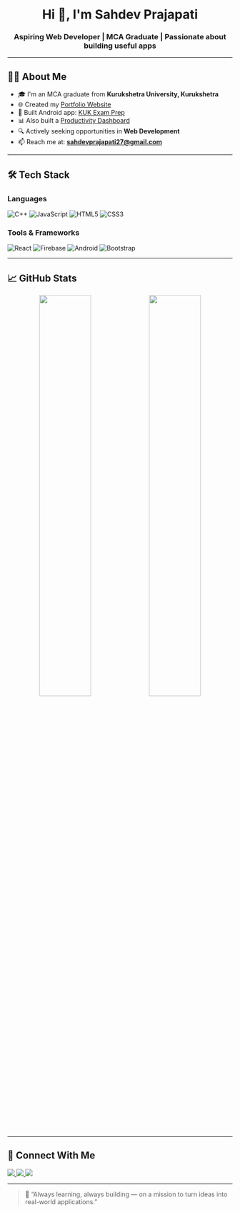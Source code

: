<h1 align="center">Hi 👋, I'm Sahdev Prajapati</h1>
<h3 align="center">Aspiring Web Developer | MCA Graduate | Passionate about building useful apps</h3>

---

## 🧑‍🎓 About Me

- 🎓 I'm an MCA graduate from **Kurukshetra University, Kurukshetra**
- 🌐 Created my [Portfolio Website](https://github.com/SahdevPrajapati18/portfolio)
- 📱 Built Android app: [KUK Exam Prep](https://github.com/SahdevPrajapati18/kukexamprep)
- 📊 Also built a [Productivity Dashboard](https://github.com/SahdevPrajapati18/productivity-dashboard)
- 🔍 Actively seeking opportunities in **Web Development**
- 📫 Reach me at: **sahdevprajapati27@gmail.com**

---

## 🛠️ Tech Stack

### Languages  
![C++](https://img.shields.io/badge/C++-blue?style=for-the-badge&logo=c++&logoColor=white)
![JavaScript](https://img.shields.io/badge/JavaScript-yellow?style=for-the-badge&logo=javascript&logoColor=black)
![HTML5](https://img.shields.io/badge/HTML5-orange?style=for-the-badge&logo=html5)
![CSS3](https://img.shields.io/badge/CSS3-blue?style=for-the-badge&logo=css3)

### Tools & Frameworks  
![React](https://img.shields.io/badge/React-black?style=for-the-badge&logo=react)
![Firebase](https://img.shields.io/badge/Firebase-yellow?style=for-the-badge&logo=firebase)
![Android](https://img.shields.io/badge/Android-green?style=for-the-badge&logo=android)
![Bootstrap](https://img.shields.io/badge/Bootstrap-purple?style=for-the-badge&logo=bootstrap)

---

## 📈 GitHub Stats

<p align="center">
  <img src="https://github-readme-stats.vercel.app/api?username=SahdevPrajapati18&show_icons=true&theme=tokyonight" width="48%" />
  <img src="https://github-readme-streak-stats.herokuapp.com/?user=SahdevPrajapati18&theme=tokyonight" width="48%" />
</p>

---

## 🔗 Connect With Me

<p>
  <a href="https://www.linkedin.com/in/sahdevprajapati/" target="_blank">
    <img src="https://img.shields.io/badge/LinkedIn-blue?style=for-the-badge&logo=linkedin" />
  </a>
  <a href="mailto:sahdevprajapati27@gmail.com">
    <img src="https://img.shields.io/badge/Gmail-red?style=for-the-badge&logo=gmail&logoColor=white" />
  </a>
  <a href="https://github.com/SahdevPrajapati18">
    <img src="https://img.shields.io/badge/GitHub-black?style=for-the-badge&logo=github" />
  </a>
</p>

---

> 🚀 “Always learning, always building — on a mission to turn ideas into real-world applications.”
